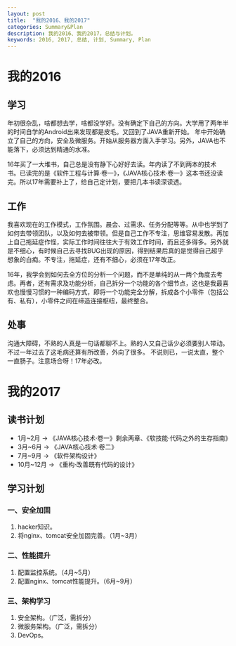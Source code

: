 ```yaml
---
layout: post
title:  "我的2016、我的2017"
categories: Summary&Plan
description: 我的2016、我的2017，总结与计划。
keywords: 2016, 2017, 总结, 计划, Summary, Plan
---
```

# 我的2016 #

## 学习 ##

年初很杂乱，啥都想去学，啥都没学好。没有确定下自己的方向。大学用了两年半的时间自学的Android出来发现都是皮毛。又回到了JAVA重新开始。
年中开始确立了自己的方向，安全及微服务。开始从服务器方面入手学习。另外，JAVA也不能落下，必须达到精通的水准。

16年买了一大堆书，自己总是没有静下心好好去读。年内读了不到两本的技术书。已读完的是《软件工程与计算·卷一》，《JAVA核心技术·卷一》这本书还没读完。所以17年需要补上了，给自己定计划，要把几本书读深读透。

## 工作 ##

我喜欢现在的工作模式，工作氛围。晨会、过需求、任务分配等等。从中也学到了如何去带领团队，以及如何去被带领。但是自己工作不专注，思维容易发散。再加上自己拖延症作怪，实际工作时间往往大于有效工作时间，而且还多得多。另外就是不细心，有时候自己去寻找BUG出现的原因，得到结果后真的是觉得自己超乎想象的白痴。不专注，拖延症，还有不细心，必须在17年改正。

16年，我学会到如何去全方位的分析一个问题，而不是单纯的从一两个角度去考虑。再者，还有需求及功能分析，自己拆分一个功能的各个细节点，这也是我最喜欢也慢慢习惯的一种编码方式，即将一个功能完全分解，拆成各个小零件（包括公有、私有），小零件之间在缔造连接枢纽，最终整合。

## 处事 ##

沟通大障碍，不熟的人真是一句话都聊不上。熟的人又自己话少必须要别人带动。不过一年过去了这毛病还算有所改善，外向了很多。
不说则已，一说太直，整个一直肠子。注意场合呀！17年必改。

# 我的2017 #

## 读书计划 ##

- 1月~2月 -> 《JAVA核心技术·卷一》剩余两章、《软技能·代码之外的生存指南》
- 3月~6月 -> 《JAVA核心技术·卷二》
- 7月~9月 -> 《软件架构设计》
- 10月~12月 -> 《重构·改善既有代码的设计》

## 学习计划 ##

### 一、安全加固 ###

1. hacker知识。
2. 将nginx、tomcat安全加固完善。（1月~3月）


### 二、性能提升 ###

1. 配置监控系统。（4月~5月）
2. 配置nginx、tomcat性能提升。（6月~9月）


### 三、架构学习 ###

1. 安全架构。（广泛，需拆分）
2. 微服务架构。（广泛，需拆分）
3. DevOps。








